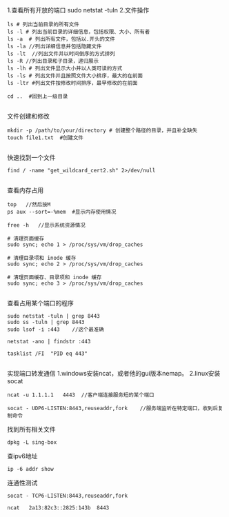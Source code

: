 1.查看所有开放的端口
sudo netstat -tuln
2.文件操作

```
ls # 列出当前目录的所有文件
ls -l # 列出当前目录的详细信息，包括权限、大小、所有者
ls -a  # 列出所有文件，包括以.开头的文件
ls -la //列出详细信息并包括隐藏文件
ls -lt  //列出文件并以时间倒序的方式排列
ls -R //列出目录和子目录，递归展示
ls -lh # 列出文件显示大小并以人类可读的方式
ls -ls # 列出文件并且按照文件大小排序，最大的在前面
ls -ltr #列出文件按修改时间排序，最早修改的在前面

cd ..  #回到上一级目录


```

文件创建和修改
```
mkdir -p /path/to/your/directory # 创建整个路径的目录，并且补全缺失
touch file1.txt  #创建文件


```
快速找到一个文件
```
find / -name "get_wildcard_cert2.sh" 2>/dev/null


```

查看内存占用
```
top   //然后按M
ps aux --sort=-%mem  #显示内存使用情况

free -h   //显示系统资源情况

# 清理页面缓存
sudo sync; echo 1 > /proc/sys/vm/drop_caches

# 清理目录项和 inode 缓存
sudo sync; echo 2 > /proc/sys/vm/drop_caches

# 清理页面缓存、目录项和 inode 缓存
sudo sync; echo 3 > /proc/sys/vm/drop_caches


```

查看占用某个端口的程序
```
sudo netstat -tuln | grep 8443
sudo ss -tuln | grep 8443
sudo lsof -i :443    //这个最准确
```

```
netstat -ano | findstr :443

tasklist /FI  "PID eq 443"  


```

实现端口转发通信
1.windows安装ncat，或者他的gui版本nemap。
2.linux安装socat

```
ncat -u 1.1.1.1   4443  //客户端连接服务短的某个端口

socat - UDP6-LISTEN:8443,reuseaddr,fork    //服务端监听在特定端口，收到后复制命令
```

找到所有相关文件
```
dpkg -L sing-box

```

查ipv6地址
```
ip -6 addr show

```

连通性测试
```
socat - TCP6-LISTEN:8443,reuseaddr,fork

ncat   2a13:82c3::2825:143b  8443
```